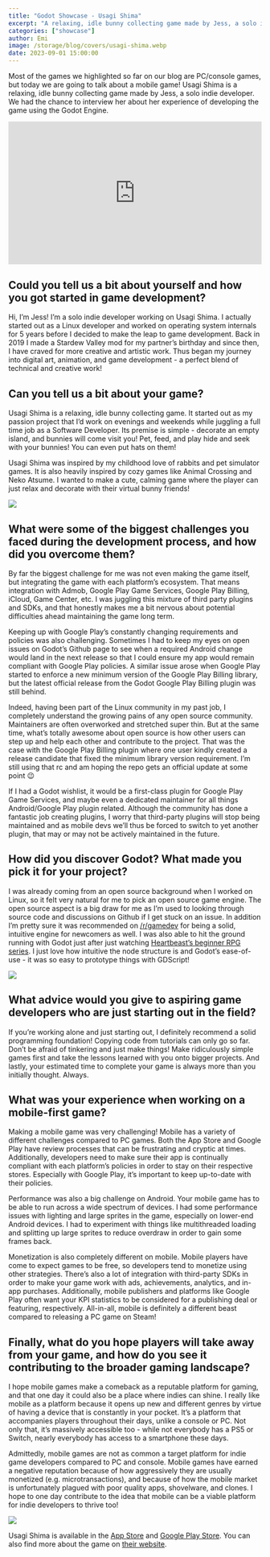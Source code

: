 ```yaml
---
title: "Godot Showcase - Usagi Shima"
excerpt: "A relaxing, idle bunny collecting game made by Jess, a solo indie developer"
categories: ["showcase"]
author: Emi
image: /storage/blog/covers/usagi-shima.webp
date: 2023-09-01 15:00:00
---
```


Most of the games we highlighted so far on our blog are PC/console games, but today we are going to talk about a mobile game! Usagi Shima is a relaxing, idle bunny collecting game made by Jess, a solo indie developer. We had the chance to interview her about her experience of developing the game using the Godot Engine.

<iframe width="560" height="315" src="https://www.youtube.com/embed/FWOKjCe9Ljw" frameborder="0" allowfullscreen style="width: 100%; aspect-ratio: 16 / 9; height: auto;"></iframe>

## Could you tell us a bit about yourself and how you got started in game development?

Hi, I’m Jess! I’m a solo indie developer working on Usagi Shima. I actually started out as a Linux developer and worked on operating system internals for 5 years before I decided to make the leap to game development. Back in 2019 I made a Stardew Valley mod for my partner’s birthday and since then, I have craved for more creative and artistic work. Thus began my journey into digital art, animation, and game development - a perfect blend of technical and creative work!

## Can you tell us a bit about your game?

Usagi Shima is a relaxing, idle bunny collecting game. It started out as my passion project that I’d work on evenings and weekends while juggling a full time job as a Software Developer. Its premise is simple - decorate an empty island, and bunnies will come visit you! Pet, feed, and play hide and seek with your bunnies! You can even put hats on them!

Usagi Shima was inspired by my childhood love of rabbits and pet simulator games. It is also heavily inspired by cozy games like Animal Crossing and Neko Atsume. I wanted to make a cute, calming game where the player can just relax and decorate with their virtual bunny friends!

![](/assets/showcase/usagi-shima-4.webp)

## What were some of the biggest challenges you faced during the development process, and how did you overcome them?

By far the biggest challenge for me was not even making the game itself, but integrating the game with each platform’s ecosystem. That means integration with Admob, Google Play Game Services, Google Play Billing, iCloud, Game Center, etc. I was juggling this mixture of third party plugins and SDKs, and that honestly makes me a bit nervous about potential difficulties ahead maintaining the game long term. 

Keeping up with Google Play’s constantly changing requirements and policies was also challenging. Sometimes I had to keep my eyes on open issues on Godot’s Github page to see when a required Android change would land in the next release so that I could ensure my app would remain compliant with Google Play policies. A similar issue arose when Google Play started to enforce a new minimum version of the Google Play Billing library, but the latest official release from the Godot Google Play Billing plugin was still behind.

Indeed, having been part of the Linux community in my past job, I completely understand the growing pains of any open source community. Maintainers are often overworked and stretched super thin. But at the same time, what’s totally awesome about open source is how other users can step up and help each other and contribute to the project. That was the case with the Google Play Billing plugin where one user kindly created a release candidate that fixed the minimum library version requirement. I’m still using that rc and am hoping the repo gets an official update at some point 😉

If I had a Godot wishlist, it would be a first-class plugin for Google Play Game Services, and maybe even a dedicated maintainer for all things Android/Google Play plugin related. Although the community has done a fantastic job creating plugins, I worry that third-party plugins will stop being maintained and as mobile devs we’ll thus be forced to switch to yet another plugin, that may or may not be actively maintained in the future.


## How did you discover Godot? What made you pick it for your project?

I was already coming from an open source background when I worked on Linux, so it felt very natural for me to pick an open source game engine. The open source aspect is a big draw for me as I’m used to looking through source code and discussions on Github if I get stuck on an issue. In addition I’m pretty sure it was recommended on [/r/gamedev](https://www.reddit.com/r/gamedev/) for being a solid, intuitive engine for newcomers as well. I was also able to hit the ground running with Godot just after just watching [Heartbeast’s beginner RPG series](https://www.youtube.com/watch?v=mAbG8Oi-SvQ). I just love how intuitive the node structure is and Godot’s ease-of-use - it was so easy to prototype things with GDScript!

![](/assets/showcase/usagi-shima-5.webp)

## What advice would you give to aspiring game developers who are just starting out in the field?

If you’re working alone and just starting out, I definitely recommend a solid programming foundation! Copying code from tutorials can only go so far. Don’t be afraid of tinkering and just make things! Make ridiculously simple games first and take the lessons learned with you onto bigger projects. And lastly, your estimated time to complete your game is always more than you initially thought. Always.



## What was your experience when working on a mobile-first game?

Making a mobile game was very challenging! Mobile has a variety of different challenges compared to PC games. Both the App Store and Google Play have review processes that can be frustrating and cryptic at times. Additionally, developers need to make sure their app is continually compliant with each platform’s policies in order to stay on their respective stores. Especially with Google Play, it’s important to keep up-to-date with their policies.

Performance was also a big challenge on Android. Your mobile game has to be able to run across a wide spectrum of devices. I had some performance issues with lighting and large sprites in the game, especially on lower-end Android devices. I had to experiment with things like multithreaded loading and splitting up large sprites to reduce overdraw in order to gain some frames back.

Monetization is also completely different on mobile. Mobile players have come to expect games to be free, so developers tend to monetize using other strategies. There’s also a lot of integration with third-party SDKs in order to make your game work with ads, achievements, analytics, and in-app purchases. Additionally, mobile publishers and platforms like Google Play often want your KPI statistics to be considered for a publishing deal or featuring, respectively.
All-in-all, mobile is definitely a different beast compared to releasing a PC game on Steam!


## Finally, what do you hope players will take away from your game, and how do you see it contributing to the broader gaming landscape?

I hope mobile games make a comeback as a reputable platform for gaming, and that one day it could also be a place where indies can shine. I really like mobile as a platform because it opens up new and different genres by virtue of having a device that is constantly in your pocket. It’s a platform that accompanies players throughout their days, unlike a console or PC. Not only that, it’s massively accessible too - while not everybody has a PS5 or Switch, nearly everybody has access to a smartphone these days.

Admittedly, mobile games are not as common a target platform for indie game developers compared to PC and console. Mobile games have earned a negative reputation because of how aggressively they are usually monetized (e.g. microtransactions), and because of how the mobile market is unfortunately plagued with poor quality apps, shovelware, and clones. I hope to one day contribute to the idea that mobile can be a viable platform for indie developers to thrive too!

![](/assets/showcase/usagi-shima-scr03.webp)

Usagi Shima is available in the [App Store](https://apps.apple.com/us/app/usagi-shima/id1632728038) and [Google Play Store](https://play.google.com/store/apps/details?id=com.pank0.usagishima). You can also find more about the game on [their website](https://usagishima.net/).